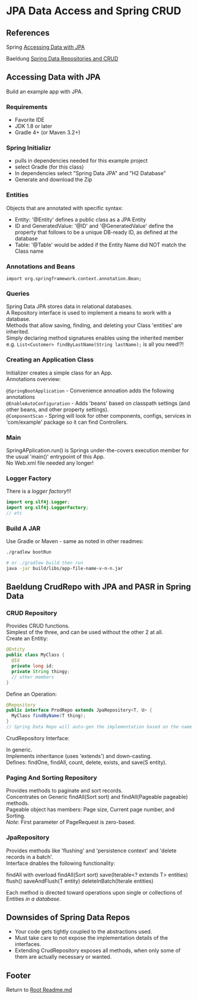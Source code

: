 # JPA Data Access and Spring CRUD

## References

Spring [Accessing Data with JPA](https://spring.io/guides/gs/accessing-data-jpa/)  

Baeldung [Spring Data Repositories and CRUD](https://www.baeldung.com/spring-data-repositories)  

## Accessing Data with JPA

Build an example app with JPA.  

### Requirements

- Favorite IDE
- JDK 1.8 or later
- Gradle 4+ (or Maven 3.2+)

### Spring Initializr

- pulls in dependencies needed for this example project
- select Gradle (for this class)
- In dependencies select "Spring Data JPA" and "H2 Database"
- Generate and download the Zip

### Entities

Objects that are annotated with specific syntax:

- Entity: '@Entity' defines a public class as a JPA Entity
- ID and GeneratedValue: '@ID' and '@GeneratedValue' define the property that follows to be a unique DB-ready ID, as defined at the database  
- Table: '@Table' would be added if the Entity Name did NOT match the Class name  

### Annotations and Beans

`import org.springframework.context.annotation.Bean;`

### Queries

Spring Data JPA stores data in relational databases.  
A Repository interface is used to implement a means to work with a database.  
Methods that allow saving, finding, and deleting your Class 'entities' are inherited.  
Simply declaring method signatures enables using the inherited member e.g. `List<Customer> findByLastName(String lastName);` is all you need!?!  

### Creating an Application Class

Initializer creates a simple class for an App.  
Annotations overview:  

`@SpringBootApplication` - Convenience annoation adds the following annotations  
`@EnableAutoConfiguration` - Adds 'beans' based on classpath settings (and other beans, and other property settings).  
`@ComponentScan` - Spring will look for other components, configs, services in 'com/example' package so it can find Controllers.  

### Main

SpringAPplication.run() is Springs under-the-covers execution member for the usual 'main()' entrypoint of this App.  
No Web.xml file needed any longer!  

### Logger Factory

There is a *logger factory*!!!  

```java
import org.slf4j.Logger;
import org.slf4j.LoggerFactory;
// etc
```

### Build A JAR

Use Gradle or Maven - same as noted in other readmes:

```sh
./gradlew bootRun

# or ./gradlew build then run
java -jar build/libs/app-file-name-v-n-n.jar
```

## Baeldung CrudRepo with JPA and PASR in Spring Data

### CRUD Repository

Provides CRUD functions.  
Simplest of the three, and can be used without the other 2 at all.  
Create an Entitiy:

```java
@Entity
public class MyClass {
  @Id
  private long id;
  private String thingy;
  // other members
}
```

Define an Operation:

```java
@Repository
public interface ProdRepo extends JpaRepository<T, U> {
  MyClass findByName(T thing);
}
// Spring Data Repo will auto-gen the implementation based on the name provided!
```

CrudRepository Interface:

In generic.  
Implements inheritance (uses 'extends') and down-casting.  
Defines: findOne, findAll, count, delete, exists, and save(S entity).  

### Paging And Sorting Repository

Provides methods to paginate and sort records.  
Concentrates on Generic findAll(Sort sort) and findAll(Pageable pageable) methods.  
Pageable object has members: Page size, Current page number, and Sorting.  
*Note*: First parameter of PageRequest is zero-based.  

### JpaRepository

Provides methods like 'flushing' and 'persistence context' and 'delete records in a batch'.  
Interface dnables the following functionality:

findAll with overload findAll(Sort sort)
save(Iterable<? extends T> entities)
flush()
saveAndFlush(T entity)
deleteInBatch(Iterale<T> entities)

Each method is directed toward operations upon single or collections of Entities *in a database*.  

## Downsides of Spring Data Repos

- Your code gets tightly coupled to the abstractions used.  
- Must take care to not expose the implementation details of the interfaces.  
- Extending CrudRepository exposes all methods, when only some of them are actually necessary or wanted.  

## Footer

Return to [Root Readme.md](../README.html)  
